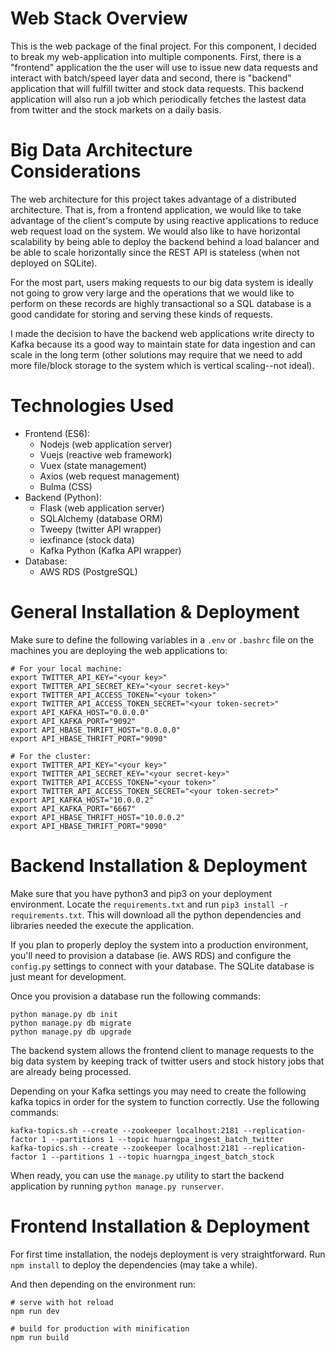 # Web Stack Overview
This is the web package of the final project. For this component, I decided to break my web-application into multiple components. First, there is a "frontend" application the the user will use to issue new data requests and interact with batch/speed layer data and second, there is "backend" application that will fulfill twitter and stock data requests. This backend application will also run a job which periodically fetches the lastest data from twitter and the stock markets on a daily basis.

# Big Data Architecture Considerations
The web architecture for this project takes advantage of a distributed architecture. That is, from a frontend application, we would like to take advantage of the client's compute by using reactive applications to reduce web request load on the system. We would also like to have horizontal scalability by being able to deploy the backend behind a load balancer and be able to scale horizontally since the REST API is stateless (when not deployed on SQLite).

For the most part, users making requests to our big data system is ideally not going to grow very large and the operations that we would like to perform on these records are highly transactional so a SQL database is a good candidate for storing and serving these kinds of requests.

I made the decision to have the backend web applications write directy to Kafka because its a good way to maintain state for data ingestion and can scale in the long term (other solutions may require that we need to add more file/block storage to the system which is vertical scaling--not ideal).

# Technologies Used
* Frontend (ES6):
    * Nodejs (web application server)
    * Vuejs (reactive web framework)
    * Vuex (state management)
    * Axios (web request management)
    * Bulma (CSS)
* Backend (Python):
    * Flask (web application server)
    * SQLAlchemy (database ORM)
    * Tweepy (twitter API wrapper)
    * iexfinance (stock data)
    * Kafka Python (Kafka API wrapper)
* Database:
    * AWS RDS (PostgreSQL)

# General Installation & Deployment
Make sure to define the following variables in a `.env` or `.bashrc` file on the machines you are deploying the web applications to:
```
# For your local machine:
export TWITTER_API_KEY="<your key>"
export TWITTER_API_SECRET_KEY="<your secret-key>"
export TWITTER_API_ACCESS_TOKEN="<your token>"
export TWITTER_API_ACCESS_TOKEN_SECRET="<your token-secret>"
export API_KAFKA_HOST="0.0.0.0"
export API_KAFKA_PORT="9092"
export API_HBASE_THRIFT_HOST="0.0.0.0"
export API_HBASE_THRIFT_PORT="9090"

# For the cluster:
export TWITTER_API_KEY="<your key>"
export TWITTER_API_SECRET_KEY="<your secret-key>"
export TWITTER_API_ACCESS_TOKEN="<your token>"
export TWITTER_API_ACCESS_TOKEN_SECRET="<your token-secret>"
export API_KAFKA_HOST="10.0.0.2"
export API_KAFKA_PORT="6667"
export API_HBASE_THRIFT_HOST="10.0.0.2"
export API_HBASE_THRIFT_PORT="9090"
```


# Backend Installation & Deployment
Make sure that you have python3 and pip3 on your deployment environment. Locate the `requirements.txt` and run `pip3 install -r requirements.txt`. This will download all the python dependencies and libraries needed the execute the application.

If you plan to properly deploy the system into a production environment, you'll need to provision a database (ie. AWS RDS) and configure the `config.py` settings to connect with your database. The SQLite database is just meant for development.

Once you provision a database run the following commands:

```
python manage.py db init
python manage.py db migrate
python manage.py db upgrade
```

The backend system allows the frontend client to manage requests to the big data system by keeping track of twitter users and stock history jobs that are already being processed.

Depending on your Kafka settings you may need to create the following kafka topics in order for the system to function correctly. Use the following commands:

```
kafka-topics.sh --create --zookeeper localhost:2181 --replication-factor 1 --partitions 1 --topic huarngpa_ingest_batch_twitter
kafka-topics.sh --create --zookeeper localhost:2181 --replication-factor 1 --partitions 1 --topic huarngpa_ingest_batch_stock
```

When ready, you can use the `manage.py` utility to start the backend application by running `python manage.py runserver`.

# Frontend Installation & Deployment
For first time installation, the nodejs deployment is very straightforward. Run `npm install` to deploy the dependencies (may take a while).

And then depending on the environment run:
```
# serve with hot reload
npm run dev

# build for production with minification
npm run build
```
